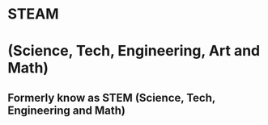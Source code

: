 # STEAM

# (Science, Tech, Engineering, Art and Math)

## Formerly know as STEM (Science, Tech, Engineering and Math)
